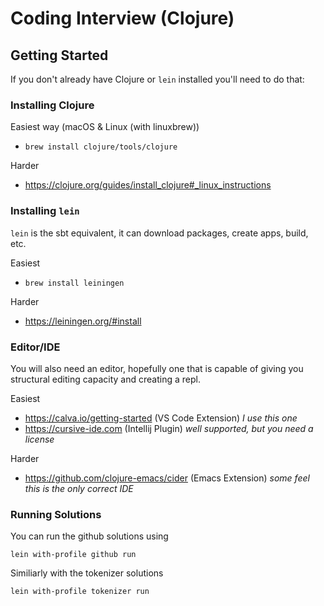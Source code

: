# Coding Interview (Clojure)

## Getting Started

If you don't already have Clojure or `lein` installed you'll need to do that:

### Installing Clojure

Easiest way (macOS & Linux (with linuxbrew))
- `brew install clojure/tools/clojure`

Harder
- https://clojure.org/guides/install_clojure#_linux_instructions


### Installing `lein`

`lein` is the sbt equivalent, it can download packages, create apps, build, etc.

Easiest
- `brew install leiningen`

Harder
- https://leiningen.org/#install

### Editor/IDE

You will also need an editor, hopefully one that is capable of giving you structural editing capacity and creating a repl.

Easiest
- https://calva.io/getting-started (VS Code Extension) *I use this one*
- https://cursive-ide.com (Intellij Plugin) *well supported, but you need a license*

Harder
- https://github.com/clojure-emacs/cider (Emacs Extension) *some feel this is the only correct IDE*


### Running Solutions

You can run the github solutions using

`lein with-profile github run`

Similiarly with the tokenizer solutions

`lein with-profile tokenizer run`
